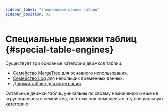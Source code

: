 ```yaml
---
sidebar_label: "Специальные движки таблиц"
sidebar_position: 31
---
```


# Специальные движки таблиц {#special-table-engines}

Существует три основные категории движков таблиц:

-   [Семейство MergeTree](../../../engines/table-engines/mergetree-family/index.md) для основного использования.
-   [Семейство Log](../../../engines/table-engines/log-family/index.md) для небольших временных данных.
-   [Движки таблиц для интеграции](../../../engines/table-engines/integrations/index.md).

Остальные движки таблиц уникальны по своему назначению и еще не сгруппированы в семейства, поэтому они помещены в эту специальную категорию.

